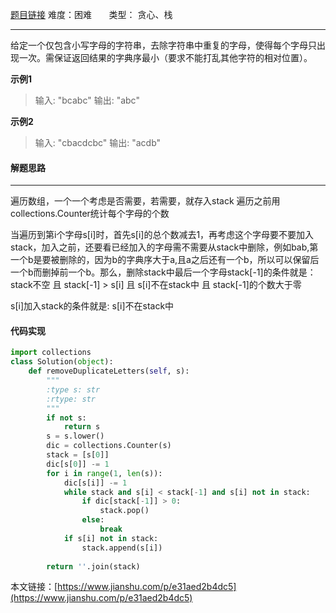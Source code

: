  [题目链接](https://leetcode-cn.com/problems/remove-duplicate-letters/)
难度：困难          &nbsp;&nbsp;&nbsp;&nbsp;&nbsp;&nbsp;类型：  贪心、栈
***
 给定一个仅包含小写字母的字符串，去除字符串中重复的字母，使得每个字母只出现一次。需保证返回结果的字典序最小（要求不能打乱其他字符的相对位置）。

 
**示例1**
> 输入: "bcabc"
输出: "abc"
 
**示例2**
> 输入: "cbacdcbc"
输出: "acdb"

#### 解题思路
***
 遍历数组，一个一个考虑是否需要，若需要，就存入stack
遍历之前用collections.Counter统计每个字母的个数

当遍历到第i个字母s[i]时，首先s[i]的总个数减去1，再考虑这个字母要不要加入stack，加入之前，还要看已经加入的字母需不需要从stack中删除，例如bab,第一个b是要被删除的，因为b的字典序大于a,且a之后还有一个b，所以可以保留后一个b而删掉前一个b。那么，删除stack中最后一个字母stack[-1]的条件就是：
stack不空 且 stack[-1] > s[i] 且 s[i]不在stack中 且 stack[-1]的个数大于零

s[i]加入stack的条件就是:
s[i]不在stack中

#### 代码实现
```python
import collections
class Solution(object):
    def removeDuplicateLetters(self, s):
        """
        :type s: str
        :rtype: str
        """
        if not s:
            return s
        s = s.lower()
        dic = collections.Counter(s)
        stack = [s[0]]
        dic[s[0]] -= 1
        for i in range(1, len(s)):
            dic[s[i]] -= 1
            while stack and s[i] < stack[-1] and s[i] not in stack:
                if dic[stack[-1]] > 0:
                    stack.pop()
                else:
                    break
            if s[i] not in stack:
                stack.append(s[i])
                
        return ''.join(stack)
```

本文链接：[https://www.jianshu.com/p/e31aed2b4dc5](https://www.jianshu.com/p/e31aed2b4dc5)
